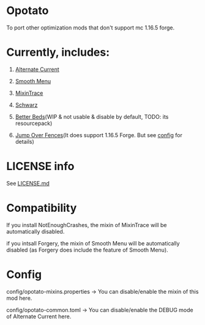 # Opotato
To port other optimization mods that don't support mc 1.16.5 forge.
 

# Currently, includes:
1. [Alternate Current](https://beta.curseforge.com/minecraft/mc-mods/alternate-current)

2. [Smooth Menu](https://beta.curseforge.com/minecraft/mc-mods/smoothmenu)

3. [MixinTrace](https://beta.curseforge.com/minecraft/mc-mods/mixintrace)

4. [Schwarz](https://beta.curseforge.com/minecraft/mc-mods/schwarz)

5. [Better Beds](https://beta.curseforge.com/minecraft/mc-mods/better-beds)(WIP & not usable & disable by default, TODO: its resourcepack)

6. [Jump Over Fences](https://beta.curseforge.com/minecraft/mc-mods/jump-over-fences-forge)(It does support 1.16.5 Forge. But see [config](https://github.com/MCTeamPotato/Opotato/blob/e0b55324bff707adc555310a3dfccf4d53af9aea/src/main/java/com/teampotato/opotato/config/PotatoCommonConfig.java#L16) for details)


# LICENSE info
See [LICENSE.md](https://github.com/MCTeamPotato/Opotato/blob/main/LICENSE.md "LICENSE.md")


# Compatibility
If you install NotEnoughCrashes, the mixin of MixinTrace will be automatically disabled.

if you intsall Forgery, the mixin of Smooth Menu will be automatically disabled (as Forgery does include the feature of Smooth Menu).


# Config
config/opotato-mixins.properties → You can disable/enable the mixin of this mod here.

config/opotato-common.toml → You can disable/enable the DEBUG mode of Alternate Current here.
